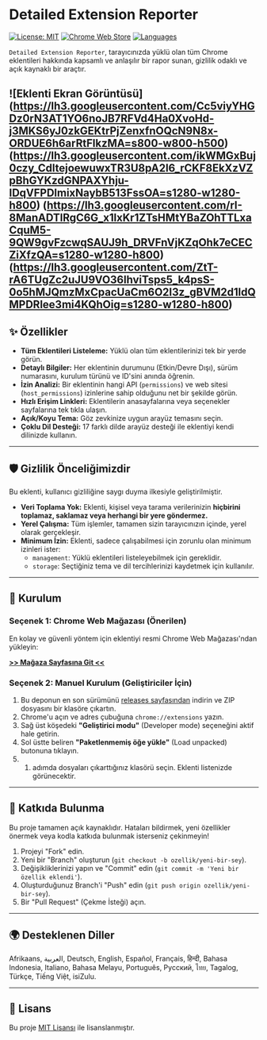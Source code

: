 # Detailed Extension Reporter

[![License: MIT](https://img.shields.io/badge/License-MIT-yellow.svg)](https://opensource.org/licenses/MIT)
[![Chrome Web Store](https://img.shields.io/chrome-web-store/v/abcdefghijklmnopqrstuvwxyzabcdef?label=Chrome%20Web%20Store&color=blue)](https://chrome.google.com/webstore/detail/detailed-extension-report/agcgjmkidgdcefgafabecdnajneekmmm)
[![Languages](https://img.shields.io/badge/Languages-17-green.svg)](#diller)

`Detailed Extension Reporter`, tarayıcınızda yüklü olan tüm Chrome eklentileri hakkında kapsamlı ve anlaşılır bir rapor sunan, gizlilik odaklı ve açık kaynaklı bir araçtır.

![Eklenti Ekran Görüntüsü]
(https://lh3.googleusercontent.com/Cc5viyYHGDz0rN3AT1YO6noJB7RFVd4Ha0XvoHd-j3MKS6yJ0zkGEKtrPjZenxfnOQcN9N8x-ORDUE6h6arRtFlkzMA=s800-w800-h500)
(https://lh3.googleusercontent.com/ikWMGxBuj0czy_CdltejoewuwxTR3U8pA2I6_rCKF8EkXzVZpBhGYKzdGNPAXYhju-IDqVFPDlmixNaybB513FssOA=s1280-w1280-h800)
(https://lh3.googleusercontent.com/rI-8ManADTlRgC6G_x1lxKr1ZTsHMtYBaZOhTTLxaCquM5-9QW9gvFzcwqSAUJ9h_DRVFnVjKZqOhk7eCECZiXfzQA=s1280-w1280-h800)
(https://lh3.googleusercontent.com/ZtT-rA6TUgZc2uJU9VO36lhviTsps5_k4psS-0o5hMJQmzMxCpacUaCm6O2I3z_gBVM2d1ldQMPDRlee3mi4KQhOig=s1280-w1280-h800)
---

## ✨ Özellikler

- **Tüm Eklentileri Listeleme:** Yüklü olan tüm eklentilerinizi tek bir yerde görün.
- **Detaylı Bilgiler:** Her eklentinin durumunu (Etkin/Devre Dışı), sürüm numarasını, kurulum türünü ve ID'sini anında öğrenin.
- **İzin Analizi:** Bir eklentinin hangi API (`permissions`) ve web sitesi (`host_permissions`) izinlerine sahip olduğunu net bir şekilde görün.
- **Hızlı Erişim Linkleri:** Eklentilerin anasayfalarına veya seçenekler sayfalarına tek tıkla ulaşın.
- **Açık/Koyu Tema:** Göz zevkinize uygun arayüz temasını seçin.
- **Çoklu Dil Desteği:** 17 farklı dilde arayüz desteği ile eklentiyi kendi dilinizde kullanın.

---

## 🛡️ Gizlilik Önceliğimizdir

Bu eklenti, kullanıcı gizliliğine saygı duyma ilkesiyle geliştirilmiştir.

- **Veri Toplama Yok:** Eklenti, kişisel veya tarama verilerinizin **hiçbirini toplamaz, saklamaz veya herhangi bir yere göndermez.**
- **Yerel Çalışma:** Tüm işlemler, tamamen sizin tarayıcınızın içinde, yerel olarak gerçekleşir.
- **Minimum İzin:** Eklenti, sadece çalışabilmesi için zorunlu olan minimum izinleri ister:
    - `management`: Yüklü eklentileri listeleyebilmek için gereklidir.
    - `storage`: Seçtiğiniz tema ve dil tercihlerinizi kaydetmek için kullanılır.

---

## 🚀 Kurulum

### Seçenek 1: Chrome Web Mağazası (Önerilen)

En kolay ve güvenli yöntem için eklentiyi resmi Chrome Web Mağazası'ndan yükleyin:

**[>> Mağaza Sayfasına Git <<](https://chrome.google.com/webstore/detail/detailed-extension-report/[BURAYA_CHROME_WEB_MAĞAZASI_KİMLİĞİ_GELECEK])**

### Seçenek 2: Manuel Kurulum (Geliştiriciler İçin)

1.  Bu deponun en son sürümünü [releases sayfasından]([GITHUB_DEPO_URL]/releases) indirin ve ZIP dosyasını bir klasöre çıkartın.
2.  Chrome'u açın ve adres çubuğuna `chrome://extensions` yazın.
3.  Sağ üst köşedeki **"Geliştirici modu"** (Developer mode) seçeneğini aktif hale getirin.
4.  Sol üstte beliren **"Paketlenmemiş öğe yükle"** (Load unpacked) butonuna tıklayın.
5.  1. adımda dosyaları çıkarttığınız klasörü seçin. Eklenti listenizde görünecektir.

---

## 🔧 Katkıda Bulunma

Bu proje tamamen açık kaynaklıdır. Hataları bildirmek, yeni özellikler önermek veya kodla katkıda bulunmak isterseniz çekinmeyin!

1.  Projeyi "Fork" edin.
2.  Yeni bir "Branch" oluşturun (`git checkout -b ozellik/yeni-bir-sey`).
3.  Değişikliklerinizi yapın ve "Commit" edin (`git commit -m 'Yeni bir özellik eklendi'`).
4.  Oluşturduğunuz Branch'i "Push" edin (`git push origin ozellik/yeni-bir-sey`).
5.  Bir "Pull Request" (Çekme İsteği) açın.

---

## <a id="diller">🌍 Desteklenen Diller</a>

Afrikaans, العربية, Deutsch, English, Español, Français, हिन्दी, Bahasa Indonesia, Italiano, Bahasa Melayu, Português, Русский, ไทย, Tagalog, Türkçe, Tiếng Việt, isiZulu.

---

## 📄 Lisans

Bu proje [MIT Lisansı](LICENSE) ile lisanslanmıştır.
